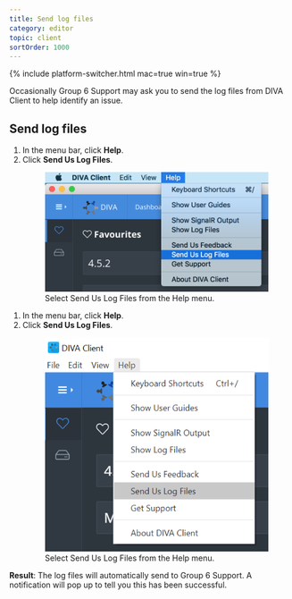 ```yaml
---
title: Send log files
category: editor
topic: client
sortOrder: 1000
---
```


{% include platform-switcher.html mac=true win=true %}

Occasionally Group 6 Support may ask you to send the log files from DIVA Client to help identify an issue. 

## Send log files

<div class="platform-mac">
  <ol>
    <li>
      In the menu bar, click <strong>Help</strong>.
    </li>
    <li>
      Click <strong>Send Us Log Files</strong>.
      <figure>
        <img src="/images/v4/client/send-log-files-mac.png" alt="Send log files"/>
        <figcaption>Select Send Us Log Files from the Help menu.</figcaption>
      </figure>
    </li>
  </ol>
</div>

<div class="platform-win">
  <ol>
    <li>
      In the menu bar, click <strong>Help</strong>.
    </li>
    <li>
      Click <strong>Send Us Log Files</strong>.
      <figure>
        <img src="/images/v4/client/send-log-files-win.png" alt="Send log files"/>
        <figcaption>Select Send Us Log Files from the Help menu.</figcaption>
      </figure>
    </li>
  </ol>
</div>

<p class="tip tip--result">
  <strong>Result</strong>:
  The log files will automatically send to Group 6 Support. A notification will pop up to tell you this has been successful. 
</p>
